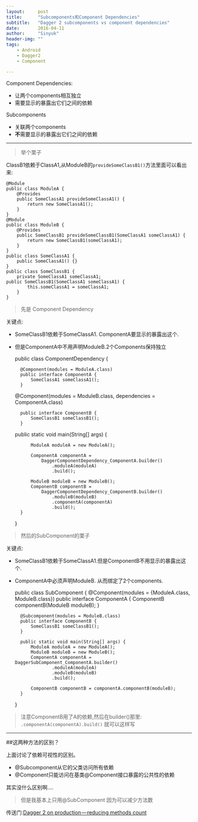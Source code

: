 ```yaml
---
layout:     post
title:      "Subcomponents和Component Dependencies"
subtitle:   "Dagger 2 subcomponents vs component dependencies"
date:       2016-04-11
author:     "Sinyuk"
header-img: ""
tags:
    - Android
    - Dagger2
    - Component

---
```



Component Dependencies:

- 让两个components相互独立
- 需要显示的暴露出它们之间的依赖

Subcomponents 

- 关联两个components
- **不**需要显示的暴露出它们之间的依赖


---

> 举个栗子

ClassB1依赖于ClassA1,从ModuleB的`provideSomeClassB1()`方法里面可以看出来:


	@Module
	public class ModuleA {
	    @Provides
	    public SomeClassA1 provideSomeClassA1() {
	        return new SomeClassA1();
	    }
	}
	@Module
	public class ModuleB {
	    @Provides
	    public SomeClassB1 provideSomeClassB1(SomeClassA1 someClassA1) {
	        return new SomeClassB1(someClassA1);
	    }
	}
	public class SomeClassA1 {
	    public SomeClassA1() {}
	}
	public class SomeClassB1 {
	    private SomeClassA1 someClassA1;
	public SomeClassB1(SomeClassA1 someClassA1) {
	        this.someClassA1 = someClassA1;
	    }
	}



> 先是 Component Dependency 


关键点:

- SomeClassB1依赖于SomeClassA1. ComponentA要显示的暴露出这个.
- 但是ComponentA中不用声明ModuleB.2个Components保持独立


	
	public class ComponentDependency {

	    @Component(modules = ModuleA.class)
	    public interface ComponentA {
	        SomeClassA1 someClassA1();
	    }

	@Component(modules = ModuleB.class, dependencies = ComponentA.class)

	    public interface ComponentB {
	        SomeClassB1 someClassB1();
	    }

	public static void main(String[] args) {

	        ModuleA moduleA = new ModuleA();

	        ComponentA componentA = 
				DaggerComponentDependency_ComponentA.builder()
	                .moduleA(moduleA)
	                .build();

			ModuleB moduleB = new ModuleB();
	        ComponentB componentB = 
				DaggerComponentDependency_ComponentB.builder()
	                .moduleB(moduleB)
	                .componentA(componentA)
	                .build();
	    }
	}



> 然后的SubComponent的栗子

关键点:

- SomeClassB1依赖于SomeClassA1.但是ComponentB不用显示的暴露出这个.
- ComponentA中必须声明ModuleB. 从而绑定了2个components.
	
	public class SubComponent {
	    @Component(modules = {ModuleA.class, ModuleB.class})
	    public interface ComponentA {
	        ComponentB componentB(ModuleB moduleB);
	    }
	
	    @Subcomponent(modules = ModuleB.class)
	    public interface ComponentB {
	        SomeClassB1 someClassB1();
	    }
	
	    public static void main(String[] args) {
	        ModuleA moduleA = new ModuleA();
	        ModuleB moduleB = new ModuleB();
	        ComponentA componentA = DaggerSubComponent_ComponentA.builder()
	                .moduleA(moduleA)
	                .moduleB(moduleB)
	                .build();
	
	        ComponentB componentB = componentA.componentB(moduleB);
	    }
	}



 > 注意ComponentB用了A的依赖,然后在builder()那里:
 > `.componentA(componentA).build()` 就可以这样写


---


##这两种方法的区别？



上面讨论了依赖可视性的区别。

- @Subcomponent从它的父类访问所有依赖
- @Component只能访问在基类@Component接口暴露的公共性的依赖



其实没什么区别啊....

> 但是我基本上只用@SubComponent 因为可以减少方法数

传送门:[Dagger 2 on production — reducing methods count](https://medium.com/azimolabs/dagger-2-on-production-reducing-methods-count-5a13ff671e30#.8u97jl3ev)



